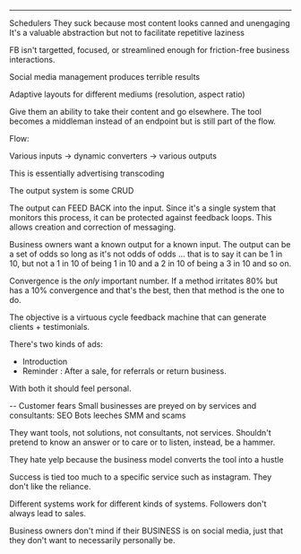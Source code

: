--- 
Schedulers
  They suck because most content looks canned and unengaging
  It's a valuable abstraction but not to facilitate repetitive laziness

FB isn't targetted, focused, or streamlined enough for friction-free business interactions.

Social media management produces terrible results

Adaptive layouts for different mediums (resolution, aspect ratio)

Give them an ability to take their content and go elsewhere.
  The tool becomes a middleman instead of an endpoint but
  is still part of the flow.

Flow:

  Various inputs -> dynamic converters -> various outputs

  This is essentially advertising transcoding

The output system is some CRUD

The output can FEED BACK into the input. Since it's a single system that
monitors this process, it can be protected against feedback loops. This allows
creation and correction of messaging.

Business owners want a known output for a known input. The output can be a set of odds so long
as it's not odds of odds ... that is to say it can be 1 in 10, but not a 1 in 10 of being 1 in 10
and a 2 in 10 of being a 3 in 10 and so on.

Convergence is the *only* important number. If a method irritates 80% but has a 10% convergence and
that's the best, then that method is the one to do.

The objective is a virtuous cycle feedback machine that can generate clients + testimonials.

There's two kinds of ads:

  * Introduction
  * Reminder : After a sale, for referrals or return business.

With both it should feel personal.

--
Customer fears
  Small businesses are preyed on by services and consultants:
    SEO Bots leeches SMM and scams

  They want tools, not solutions, not consultants, not services.
  Shouldn't pretend to know an answer or to care or to listen, instead, be a hammer.

  They hate yelp because the business model converts the tool into
  a hustle

  Success is tied too much to a specific service such as instagram. They don't like the reliance.

  Different systems work for different kinds of systems. Followers don't always lead to sales.

  Business owners don't mind if their BUSINESS is on social media, just that they don't want to necessarily personally be.
